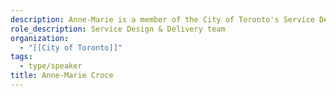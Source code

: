 ```yaml
---
description: Anne-Marie is a member of the City of Toronto's Service Design & Delivery team (part of the new Customer Experience Division). They work closely with the City's Housing Secretariat to deliver housing-related digital and analog initiatives by leveraging an empathy-based, human-centred design approach.
role_description: Service Design & Delivery team
organization:
  - "[[City of Toronto]]"
tags:
  - type/speaker
title: Anne-Marie Croce
---
```

